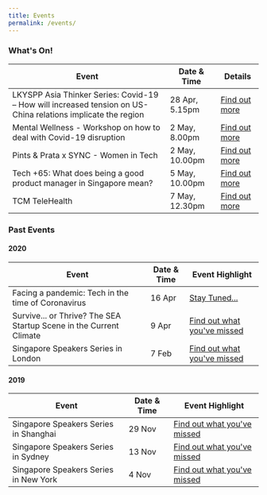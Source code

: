 ```yaml
---
title: Events
permalink: /events/
---
```


### What's On!

| Event  | Date & Time | Details |
|---|---|---|
| LKYSPP Asia Thinker Series: Covid-19 – How will increased tension on US-China relations implicate the region  | 28 Apr, 5.15pm  |  [Find out more](http://www.fb.com/nuslkyspp/live) |
| Mental Wellness - Workshop on how to deal with Covid-19 disruption  | 2 May, 8.00pm  |  [Find out more](https://www.singaporeglobalnetwork.com/events/mentalwellness2) |
| Pints & Prata x SYNC - Women in Tech  | 2 May, 10.00pm  |  [Find out more](https://www.singaporeglobalnetwork.com/events/pintsprata1) |
| Tech +65: What does being a good product manager in Singapore mean?  | 5 May, 10.00pm  |  [Find out more](https://go.gov.sg/tech65-liveama) |
| TCM TeleHealth  | 7 May, 12.30pm  |  [Find out more](https://www.singaporeglobalnetwork.com/events/tcm-telehealth) |

### Past Events

#### 2020

| Event  | Date & Time | Event Highlight |
|---|---|---|
| Facing a pandemic: Tech in the time of Coronavirus | 16 Apr | [Stay Tuned...]() |
| Survive... or Thrive? The SEA Startup Scene in the Current Climate | 9 Apr | [Find out what you've missed](https://youtu.be/SbIi68iqnzc) |
| Singapore Speakers Series in London  | 7 Feb | [Find out what you've missed](https://www.singaporeglobalnetwork.com/events/ssslondon-feb2020) |

#### 2019

| Event  | Date & Time | Event Highlight |
|---|---|---|
| Singapore Speakers Series in Shanghai | 29 Nov | [Find out what you've missed](https://www.singaporeglobalnetwork.com/events/ssssh-nov2019) |
| Singapore Speakers Series in Sydney  | 13 Nov | [Find out what you've missed](https://www.singaporeglobalnetwork.com/events/ssssyd-nov2019) |
| Singapore Speakers Series in New York | 4 Nov | [Find out what you've missed](https://www.singaporeglobalnetwork.com/events/sssny-nov2019) |


